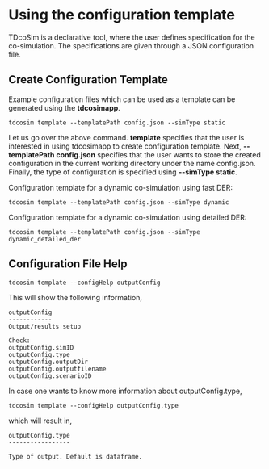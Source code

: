 # Using the configuration template

TDcoSim is a declarative tool, where the user defines specification for the co-simulation. The specifications are given through a JSON configuration file. 
## Create Configuration Template
Example configuration files which can be used as a template can be generated using the **tdcosimapp**. 

```
tdcosim template --templatePath config.json --simType static
```

Let us go over the above command. **template** specifies that the user is interested in using tdcosimapp to create configuration template. Next, **--templatePath config.json** specifies that the user wants to store the created configuration in the current working directory under the name config.json. Finally, the type of configuration is specified using **--simType static**. 

Configuration template for a dynamic co-simulation using fast DER:

```
tdcosim template --templatePath config.json --simType dynamic
```
Configuration template for a dynamic co-simulation using detailed DER:

```
tdcosim template --templatePath config.json --simType dynamic_detailed_der
```

## Configuration File Help

```
tdcosim template --configHelp outputConfig
```
This will show the following information,

```
outputConfig
------------
Output/results setup

Check:
outputConfig.simID
outputConfig.type
outputConfig.outputDir
outputConfig.outputfilename
outputConfig.scenarioID
```

In case one wants to know more information about outputConfig.type,

```
tdcosim template --configHelp outputConfig.type
```

which will result in,

```
outputConfig.type
-----------------

Type of output. Default is dataframe.
```
